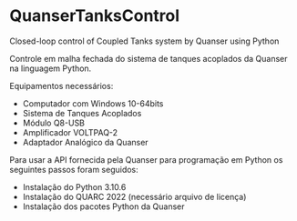 # QuanserTanksControl
Closed-loop control of Coupled Tanks system by Quanser using Python

Controle em malha fechada do sistema de tanques acoplados da Quanser na linguagem Python.

Equipamentos necessários:
  - Computador com Windows 10-64bits
  - Sistema de Tanques Acoplados
  - Módulo Q8-USB
  - Amplificador VOLTPAQ-2
  - Adaptador Analógico da Quanser
  
  
Para usar a API fornecida pela Quanser para programação em Python os seguintes passos foram seguidos:

  - Instalação do Python 3.10.6
  - Instalação do QUARC 2022 (necessário arquivo de licença)
  - Instalação dos pacotes Python da Quanser



